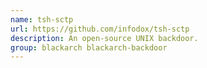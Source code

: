 ```yaml
---
name: tsh-sctp
url: https://github.com/infodox/tsh-sctp
description: An open-source UNIX backdoor.
group: blackarch blackarch-backdoor
---
```

